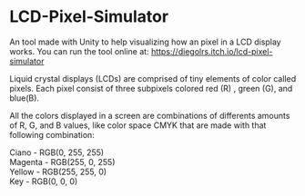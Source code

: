# LCD-Pixel-Simulator
An tool made with Unity to help visualizing how an pixel in a LCD display works.
You can run the tool online at: https://diegolrs.itch.io/lcd-pixel-simulator

Liquid crystal displays (LCDs) are comprised of tiny elements of color called pixels.
Each pixel consist of three subpixels colored red (R) , green (G), and blue(B).

All the colors displayed in a screen are combinations of differents amounts of R, G, and B values, like color space CMYK that are made with that following combination:

Ciano - RGB(0, 255, 255)<br>
Magenta - RGB(255, 0, 255)<br>
Yellow - RGB(255, 255, 0)<br>
Key - RGB(0, 0, 0)
